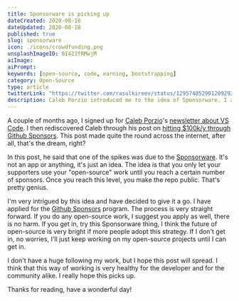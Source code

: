 ```yaml
---
title: Sponsorware is picking up
dateCreated: 2020-08-18
dateUpdated: 2020-08-18
published: true
slug: sponsorware
icon: ./icons/crowdfunding.png
unsplashImageID: 8I423fRMwjM
aiImage:
aiPrompt:
keywords: [open-source, code, earning, bootstrapping]
category: Open-Source
type: article
twitterLink: "https://twitter.com/rasulkireev/status/1295740529012092929"
description: Caleb Porzio introduced me to the idea of Sponsorware. I am picking it up. I hope more people will to. In this post I tell you what Sponsorware is and why I think it is the future of open-source.
---
```


A couple of months ago, I signed up for [Caleb Porzio](https://calebporzio.com/)'s [newsletter about VS Code](https://learn-vscode.com/). I then rediscovered Caleb through his post on [hitting $100k/y through Github Sponsors](https://calebporzio.com/i-just-hit-dollar-100000yr-on-github-sponsors-heres-how-i-did-it). This post made quite the round across the internet, after all, that's the dream, right?

In this post, he said that one of the spikes was due to the [Sponsorware](https://calebporzio.com/sponsorware). It's not an app or anything, it's just an idea. The idea is that you only let your supporters use your "open-source" work until you reach a certain number of sponsors. Once you reach this level, you make the repo public. That's pretty genius.

I'm very intrigued by this idea and have decided to give it a go. I have applied for the [Github Sponsors](https://github.com/sponsors/) program. The process is very straight forward. If you do any open-source work, I suggest you apply as well, there is no harm. If you get in, try this Sponsorware thing, I think the future of open-source is very bright if more people adopt this strategy. If I don't get in, no worries, I'll just keep working on my open-source projects until I can get in.

I don't have a huge following my work, but I hope this post will spread. I think that this way of working is very healthy for the developer and for the community alike. I really hope this picks up.

Thanks for reading, have a wonderful day!
